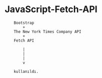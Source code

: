 # JavaScript-Fetch-API



        Bootstrap 
            + 
        The New York Times Company API
            +
        Fetch API
            
            |
            |
            |
            v

        kullanıldı.